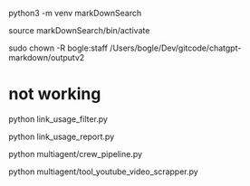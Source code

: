 

python3 -m venv markDownSearch

source markDownSearch/bin/activate


sudo chown -R bogle:staff /Users/bogle/Dev/gitcode/chatgpt-markdown/outputv2

# not working 
python link_usage_filter.py




python link_usage_report.py

python multiagent/crew_pipeline.py

python multiagent/tool_youtube_video_scrapper.py